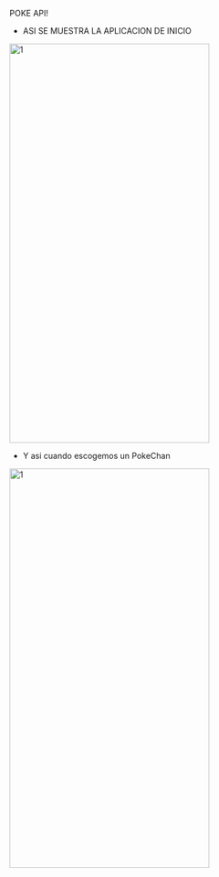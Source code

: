 POKE API!
- ASI SE MUESTRA LA APLICACION DE INICIO

<img src="https://github.com/Justxt/PokeApiMAUI/assets/96129728/cde0f33f-8c4f-45d1-8a38-38eb928e61ac" alt="1" width="350" height="700">

- Y asi cuando escogemos un PokeChan

<img src="https://github.com/Justxt/PokeApiMAUI/assets/96129728/b502e234-afa7-4e5e-84a2-e6a1da520154" alt="1" width="350" height="700">

